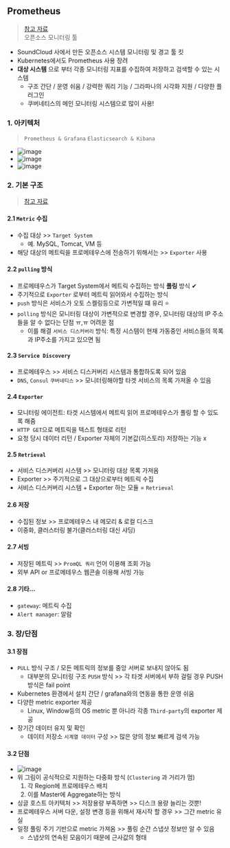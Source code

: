 ## Prometheus
> [참고 자료](https://medium.com/finda-tech/prometheus%EB%9E%80-cf52c9a8785f) <br>
> 오픈소스 모니터링 툴
- SoundCloud 사에서 만든 오픈소스 시스템 모니터링 및 경고 툴 킷 
- Kubernetes에서도 Prometheus 사용 장려
- __대상 시스템__ 으로 부터 각종 모니터링 지표를 수집하여 저장하고 검색할 수 있는 시스템
  - 구조 간단 / 운영 쉬움 / 강력한 쿼리 기능 / 그라파나의 시각화 지원 / 다양한 플러그인
  - 쿠버네티스의 메인 모니터링 시스템으로 많이 사용!

### 1. 아키텍처
> `Prometheus & Grafana` `Elasticsearch & Kibana`
- ![image](https://user-images.githubusercontent.com/61215550/176803946-99f280f7-bbc6-4bc9-825b-65a38b0d57c9.png)
- ![image](https://user-images.githubusercontent.com/61215550/176804794-ebc7b616-2c88-426d-a9c6-97bb73e84941.png)
- ![image](https://user-images.githubusercontent.com/61215550/176805101-29f95f68-f596-4db3-903c-6ce9a2f71d37.png)

### 2. 기본 구조 
> [참고 자료](https://owin2828.github.io/devlog/2020/03/13/etc-5.html)
#### 2.1 `Metric` 수집
- 수집 대상 >> `Target System` 
  - 예. MySQL, Tomcat, VM 등
- 해당 대상의 메트릭을 프로메테우스에 전송하기 위해서는 >> `Exporter` 사용

#### 2.2 `pulling` 방식
- 프로메테우스가 Target System에서 메트릭  수집하는 방식 __폴링__ 방식 ✔
- 주기적으로 `Exporter` 로부터 메트릭 읽어와서 수집하는 방식
- `push` 방식은 서비스가 오토 스켈링등으로 가변적일 떄 유리 ⭐
- `polling` 방식은 모니터링 대상이 가변적으로 변경할 경우, 모니터링 대상의 IP 주소들을 알 수 없다는 단점 ㅠ,ㅠ 어려운 점
  - 이를 해결 `서비스 디스커버리` 방식: 특정 시스템이 현재 가동중인 서비스들의 목록과 IP주소를 가지고 있으면 됨

#### 2.3 `Service Discovery`
- 프로메테우스 >> 서비스 디스커버리 시스템과 통합하도록 되어 있음
- `DNS`, `Consul` `쿠버네티스` >> 모니터링해야할 타겟 서비스의 목록 가져올 수 있음

#### 2.4 `Exporter`
- 모니터링 에이전트: 타겟 시스템에서 메트릭 읽어 프로메테우스가 풀링 할 수 있도록 해줌
- `HTTP GET`으로 메트릭을 텍스트 형태로 리턴
- 요청 당시 데이터 리턴 / Exporter 자체의 기본값(히스토리) 저장하는 기능 x

#### 2.5 `Retrieval`
- 서비스 디스커버리 시스템 >> 모니터링 대상 목록 가져옴
- Exporter >> 주기적으로 그 대상으로부터 메트릭 수집
- 서비스 디스커버리 시스템 + Exporter 하는 모듈 = `Retrieval`

#### 2.6 저장
- 수집된 정보 >> 프로메테우스 내 메모리 & 로컬 디스크
- 이중화, 클러스터링 불가(클러스터링 대신 샤딩)

#### 2.7 서빙
- 저장된 메트릭 >> `PromQL 쿼리` 언어 이용해 조회 가능
- 외부 API or 프로메테우스 웹콘솔 이용해 서빙 가능

#### 2.8 기타...
- `gateway`: 메트릭 수집
- `Alert manager`: 알람

### 3. 장/단점
#### 3.1 장점
- `PULL` 방식 구조 / 모든 메트릭의 정보를 중앙 서버로 보내지 않아도 됨
  - 대부분의 모니터링 구조 `PUSH` 방식 >> 각 타겟 서버에서 부하 걸릴 경우 PUSH 방식은 fail point 
- Kubernetes 환경에서 설치 간단 / grafana와의 연동을 통한 운영 쉬움
- 다양한 metric exporter 제공
  - Linux, Window등의 OS metric 뿐 아니라 각종 `Third-party`의 exporter 제공
- 장기간 데이터 유지 및 확인
  - 데이터 저장소 `시계열 데이터` 구성 >> 많은 양의 정보 빠르게 검색 가능
#### 3.2 단점
- ![image](https://user-images.githubusercontent.com/61215550/176815391-59aaf87d-b02a-49c7-84eb-899bb24bc741.png)
- 위 그림이 공식적으로 지원하는 다중화 방식 (`Clustering` 과 거리가 멈)
  1. 각 Region에 프로메테우스 배치 
  2. 이를 Master에 Aggregate하는 방식
- 싱글 호스트 아키텍처 >> 저장용량 부족하면 >> 디스크 용량 늘리는 것뿐!
- 프로메테우스 서버 다운, 설정 변경 등을 위해서 재시작 할 경우 >> 그간 metric 유실 
- 일정 풀링 주기 기반으로 metric 가져옴 >> 풀링 순간 스냅샷 정보만 알 수 있음
  - 스냅샷의 연속된 모음이기 때문에 근사값의 형태
